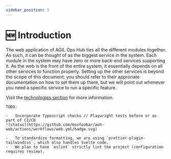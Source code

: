 ```yaml
---
sidebar_position: 5
---
```


# 🆕 Introduction

The web application of AGIL Ops Hub ties all the different modules together. As such, it can be thought of as the
biggest service in the system. Each module in the system may have zero or more back-end services supporting it. As the
web is the front of the entire system, it essentially depends on all other services to function properly. Setting
up the other services is beyond the scope of this document; you should refer to their approriate documentation on how
to set them up there, but we will point out whenever you need a specific service to run a specific feature.

Visit the [technologies section](/docs/overview/technologies/svelte_sveltekit) for more information.

```
TODO:

-   Incorporate Typescript checks // Playwright tests before or as part of CI/CD
![status](https://github.com/mssfoobar/aoh-web/actions/workflows/web.yml/badge.svg)

-   To standardize formatting, we are using `prettier-plugin-tailwindcss`, which also handles Svelte code.
-   We plan to have `eslint` strictly lint the project (configuration requires review).

```

